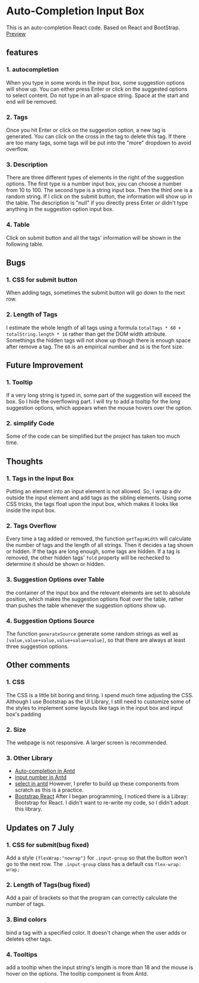 # Auto-Completion Input Box

This is an auto-completion React code. Based on React and BootStrap.  
[Preview](https://combo819.github.io/auto-completion/)


## features
### 1. autocompletion
When you type in some words in the input box, some suggestion options will show up. You can either press Enter or click on the suggested options to select content. Do not type in an all-space string. Space at the start and end will be removed.

### 2. Tags
Once you hit Enter or click on the suggestion option, a new tag is generated. You can click on the cross in the tag to delete this tag. If there are too many tags, some tags will be put into the "more" dropdown to avoid overflow.

### 3. Description
There are three different types of elements in the right of the suggestion options. The first type is a number input box, you can choose a number from 10 to 100. The second type is a string input box. Then the third one is a random string. If I click on the submit button, the information will show up in the table. The description is "null" if you directly press Enter or didn't type anything in the suggestion option input box.

### 4. Table
Click on submit button and all the tags' information will be shown in the following table.


## Bugs
### 1. CSS for submit button
When adding tags, sometimes the submit button will go down to the next row.

### 2. Length of Tags
I estimate the whole length of all tags using a formula `totalTags * 60 + totalString.length * 16` rather than get the DOM width attribute. Somethings the hidden tags will not show up though there is enough space after remove a tag. The `60` is an empirical number and `16` is the font size.

## Future Improvement
### 1. Tooltip
If a very long string is typed in, some part of the suggestion will exceed the box. So I hide the overflowing part. I will try to add a tooltip for the long suggestion options, which appears when the mouse hovers over the option.

### 2. simplify Code
Some of the code can be simplified but the project has taken too much time.


## Thoughts
### 1. Tags in the Input Box
Putting an element into an input element is not allowed. So, I wrap a div outside the input element and add tags as the sibling elements. Using some CSS tricks, the tags float upon the input box, which makes it looks like inside the input box.

### 2. Tags Overflow
Every time a tag added or removed, the function `getTagsWidth` will calculate the number of tags and the length of all strings. Then it decides a tag shown or hidden. If the tags are long enough, some tags are hidden. If a tag is removed, the other hidden tags' `fold` property will be rechecked to determine it should be shown or hidden.

### 3. Suggestion Options over Table
the container of the input box and the relevant elements are set to absolute position, which makes the suggestion options float over the table, rather than pushes the table whenever the suggestion options show up.

### 4. Suggestion Options Source
The function `generateSource` generate some random strings as well as `[value,value+value,value+value+value]`, so that there are always at least three suggestion options.


## Other comments
### 1. CSS
The CSS is a little bit boring and tiring. I spend much time adjusting the CSS. Although I use Bootstrap as the UI Library, I still need to customize some of the styles to implement some layouts like tags in the input box and input box's padding

### 2. Size
The webpage is not responsive. A larger screen is recommended.

### 3. Other Library
+ [Auto-completion in Antd](https://ant.design/components/auto-complete/)
+ [input number in Antd](https://ant.design/components/input-number/)
+ [select in antd](https://ant.design/components/select/#components-select-demo-select-users) However, I prefer to build up these components from scratch as this is a practice.
+ [Bootstrap React](https://react-bootstrap.github.io/getting-started/introduction) After I began programming, I noticed there is a Libray: Bootstrap for React. I didn't want to re-write my code, so I didn't adopt this library.


## Updates on 7 July
### 1. CSS for submit(bug fixed)
Add a style `{flexWrap:"nowrap"}` for `.input-group` so that the button won't go to the next row. The `.input-group` class has a default css `flex-wrap: wrap;`
### 2. Length of Tags(bug fixed)
Add a pair of brackets so that the program can correctly calculate the number of tags. 

### 3. Bind colors
bind a tag with a specified color. It doesn't change when the user adds or deletes other tags.

### 4. Tooltips
add a tooltip when the input string's length is more than 18 and the mouse is hover on the options. The tooltip component is from Antd.